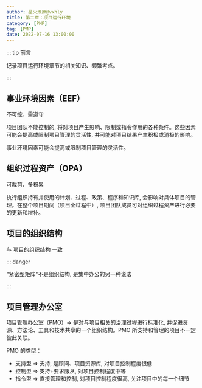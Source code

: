 ```yaml
---
author: 星火燎原@vxhly
title: 第二章：项目运行环境
category: [PMP]
tag: [PMP]
date: 2022-07-16 13:00:00
---
```


::: tip 前言

记录项目运行环境章节的相关知识、频繁考点。

:::

<!-- more -->

## 事业环境因素（EEF）

不可控、需遵守

项目团队不能控制的, 将对项目产生影响、限制或指令作用的各种条件。这些因素可能会提高或限制项目管理的灵活性, 并可能对项目结果产生积极或消极的影响。

事业环境因素可能会提高或限制项目管理的灵活性。

## 组织过程资产（OPA）

可裁剪、多积累

执行组织持有并使用的计划、过程、政策、程序和知识库, 会影响对具体项目的管理。在整个项目期间（项目全过程中）, 项目团队成员可对组织过程资产进行必要的更新和增补。

## 项目的组织结构

与 [项目的组织结构](/views/soft-test/project-management.html#项目的组织结构) 一致

::: danger

"紧密型矩阵"不是组织结构, 是集中办公的另一种说法

:::

## 项目管理办公室

项目管理办公室（PMO）=> 是对与项目相关的治理过程进行标准化, 并促进资源、方法论、工具和技术共享的一个组织结构。PMO 所支持和管理的项目不一定彼此关联。

PMO 的类型：

- 支持型 => 支持, 是顾问、项目资源库, 对项目控制程度很低
- 控制型 => 支持+要求服从, 对项目控制程度中等
- 指令型 => 直接管理和控制, 对项目控制程度很高, 关注项目中的每一个细节
